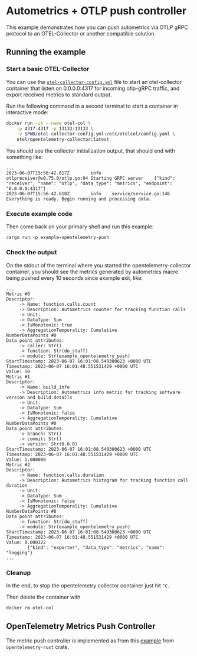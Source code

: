# Autometrics + OTLP push controller

This example demonstrates how you can push autometrics via OTLP gRPC protocol to an OTEL-Collector or another compatible solution.

## Running the example

### Start a basic OTEL-Collector

You can use the [`otel-collector-config.yml`](./otel-collector-config.yml) file to start an otel-collector container that listen on 0.0.0.0:4317 for incoming otlp-gRPC traffic, and export received metrics to standard output.

Run the following command in a second terminal to start a container in interactive mode:

```bash
docker run -it --name otel-col \
    -p 4317:4317 -p 13133:13133 \
    -v $PWD/otel-collector-config.yml:/etc/otelcol/config.yaml \
    otel/opentelemetry-collector:latest
```

You should see the collector initialization output, that should end with something like:

```text
...
2023-06-07T15:56:42.617Z        info    otlpreceiver@v0.75.0/otlp.go:94 Starting GRPC server    {"kind": "receiver", "name": "otlp", "data_type": "metrics", "endpoint": "0.0.0.0:4317"}
2023-06-07T15:56:42.618Z        info    service/service.go:146  Everything is ready. Begin running and processing data.
```

### Execute example code

Then come back on your primary shell and run this example:

```shell
cargo run -p example-opentelemetry-push
```

### Check the output

On the stdout of the terminal where you started the opentelemetry-collector container, you should see the metrics generated by autometrics macro being pushed every 10 seconds since example exit, like:

```text
...
Metric #0
Descriptor:
     -> Name: function.calls.count
     -> Description: Autometrics counter for tracking function calls
     -> Unit: 
     -> DataType: Sum
     -> IsMonotonic: true
     -> AggregationTemporality: Cumulative
NumberDataPoints #0
Data point attributes:
     -> caller: Str()
     -> function: Str(do_stuff)
     -> module: Str(example_opentelemetry_push)
StartTimestamp: 2023-06-07 16:01:08.549300623 +0000 UTC
Timestamp: 2023-06-07 16:01:48.551531429 +0000 UTC
Value: 10
Metric #1
Descriptor:
     -> Name: build_info
     -> Description: Autometrics info metric for tracking software version and build details
     -> Unit: 
     -> DataType: Sum
     -> IsMonotonic: false
     -> AggregationTemporality: Cumulative
NumberDataPoints #0
Data point attributes:
     -> branch: Str()
     -> commit: Str()
     -> version: Str(0.0.0)
StartTimestamp: 2023-06-07 16:01:08.549300623 +0000 UTC
Timestamp: 2023-06-07 16:01:48.551531429 +0000 UTC
Value: 1.000000
Metric #2
Descriptor:
     -> Name: function.calls.duration
     -> Description: Autometrics histogram for tracking function call duration
     -> Unit: 
     -> DataType: Sum
     -> IsMonotonic: false
     -> AggregationTemporality: Cumulative
NumberDataPoints #0
Data point attributes:
     -> function: Str(do_stuff)
     -> module: Str(example_opentelemetry_push)
StartTimestamp: 2023-06-07 16:01:08.549300623 +0000 UTC
Timestamp: 2023-06-07 16:01:48.551531429 +0000 UTC
Value: 0.000122
        {"kind": "exporter", "data_type": "metrics", "name": "logging"}
...
```

### Cleanup

In the end, to stop the opentelemetry collector container just hit `^C`.

Then delete the container with

```bash
docker rm otel-col
```

## OpenTelemetry Metrics Push Controller

The metric push controller is implemented as from this [example](https://github.com/open-telemetry/opentelemetry-rust/blob/f20c9b40547ee20b6ec99414bb21abdd3a54d99b/examples/basic-otlp/src/main.rs#L35-L52) from `opentelemetry-rust` crate.
